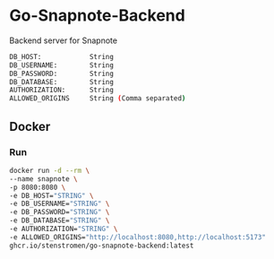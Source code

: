 # Go-Snapnote-Backend

Backend server for Snapnote

```bash
DB_HOST:            String
DB_USERNAME:        String
DB_PASSWORD:        String
DB_DATABASE:        String
AUTHORIZATION:      String
ALLOWED_ORIGINS     String (Comma separated)
```

## Docker

### Run

```bash
docker run -d --rm \
--name snapnote \
-p 8080:8080 \
-e DB_HOST="STRING" \
-e DB_USERNAME="STRING" \
-e DB_PASSWORD="STRING" \
-e DB_DATABASE="STRING" \
-e AUTHORIZATION="STRING" \
-e ALLOWED_ORIGINS="http://localhost:8080,http://localhost:5173"
ghcr.io/stenstromen/go-snapnote-backend:latest
```
